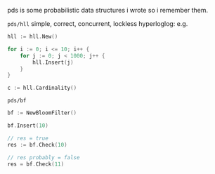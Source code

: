pds is some probabilistic data structures i wrote so i remember them.

`pds/hll`
simple, correct, concurrent, lockless hyperloglog: e.g.

```go
hll := hll.New()

for i := 0; i <= 10; i++ {
    for j := 0; j < 1000; j++ {
        hll.Insert(j)
    }
}

c := hll.Cardinality()
```

`pds/bf`

```go
bf := NewBloomFilter()

bf.Insert(10)

// res = true
res := bf.Check(10)

// res probably = false
res = bf.Check(11)
```

